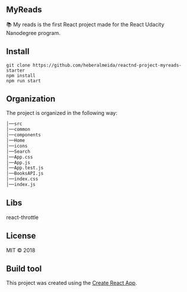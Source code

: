 ## MyReads

:books: My reads is the first React project made for the React Udacity Nanodegree program.


## Install

```
git clone https://github.com/heberalmeida/reactnd-project-myreads-starter
npm install
npm run start
```

## Organization

The project is organized in the following way:
```bash
│──src
│──common
│──components
│──Home
│──icons
│──Search
│──App.css
│──App.js
│──App.test.js
│──BooksAPI.js
│──index.css
│──index.js
```

## Libs
react-throttle

## License

MIT © 2018

## Build tool

This project was created using the [Create React App](https://github.com/facebookincubator/create-react-app).
